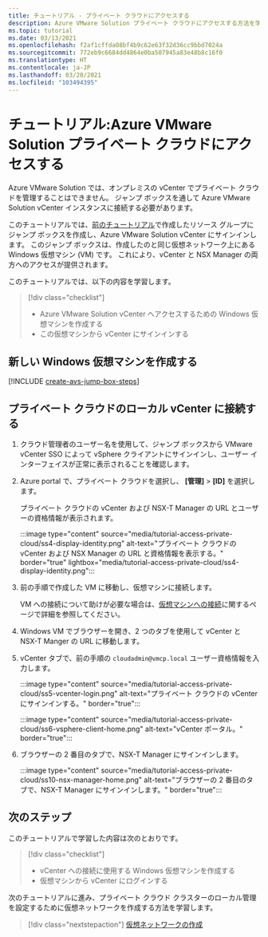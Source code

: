 ```yaml
---
title: チュートリアル - プライベート クラウドにアクセスする
description: Azure VMware Solution プライベート クラウドにアクセスする方法を学習する
ms.topic: tutorial
ms.date: 03/13/2021
ms.openlocfilehash: f2af1cffda08bf4b9c62e63f32d36cc9bbd7024a
ms.sourcegitcommit: 772eb9c6684dd4864e0ba507945a83e48b8c16f0
ms.translationtype: HT
ms.contentlocale: ja-JP
ms.lasthandoff: 03/20/2021
ms.locfileid: "103494395"
---
```

# <a name="tutorial-access-an-azure-vmware-solution-private-cloud"></a>チュートリアル:Azure VMware Solution プライベート クラウドにアクセスする

Azure VMware Solution では、オンプレミスの vCenter でプライベート クラウドを管理することはできません。 ジャンプ ボックスを通して Azure VMware Solution vCenter インスタンスに接続する必要があります。 

このチュートリアルでは、[前のチュートリアル](tutorial-configure-networking.md)で作成したリソース グループにジャンプ ボックスを作成し、Azure VMware Solution vCenter にサインインします。 このジャンプ ボックスは、作成したのと同じ仮想ネットワーク上にある Windows 仮想マシン (VM) です。  これにより、vCenter と NSX Manager の両方へのアクセスが提供されます。 

このチュートリアルでは、以下の内容を学習します。

> [!div class="checklist"]
> * Azure VMware Solution vCenter へアクセスするための Windows 仮想マシンを作成する
> * この仮想マシンから vCenter にサインインする

## <a name="create-a-new-windows-virtual-machine"></a>新しい Windows 仮想マシンを作成する

[!INCLUDE [create-avs-jump-box-steps](includes/create-jump-box-steps.md)]

## <a name="connect-to-the-local-vcenter-of-your-private-cloud"></a>プライベート クラウドのローカル vCenter に接続する

1. クラウド管理者のユーザー名を使用して、ジャンプ ボックスから VMware vCenter SSO によって vSphere クライアントにサインインし、ユーザー インターフェイスが正常に表示されることを確認します。

1. Azure portal で、プライベート クラウドを選択し、 **[管理]**  >  **[ID]** を選択します。 

   プライベート クラウドの vCenter および NSX-T Manager の URL とユーザーの資格情報が表示されます。

   :::image type="content" source="media/tutorial-access-private-cloud/ss4-display-identity.png" alt-text="プライベート クラウドの vCenter および NSX Manager の URL と資格情報を表示する。" border="true" lightbox="media/tutorial-access-private-cloud/ss4-display-identity.png":::

1. 前の手順で作成した VM に移動し、仮想マシンに接続します。 

   VM への接続について助けが必要な場合は、[仮想マシンへの接続](../virtual-machines/windows/connect-logon.md#connect-to-the-virtual-machine)に関するページで詳細を参照してください。

1. Windows VM でブラウザーを開き、2 つのタブを使用して vCenter と NSX-T Manger の URL に移動します。 

1. vCenter タブで、前の手順の `cloudadmin@vmcp.local` ユーザー資格情報を入力します。

   :::image type="content" source="media/tutorial-access-private-cloud/ss5-vcenter-login.png" alt-text="プライベート クラウドの vCenter にサインインする。" border="true":::

   :::image type="content" source="media/tutorial-access-private-cloud/ss6-vsphere-client-home.png" alt-text="vCenter ポータル。" border="true":::

1. ブラウザーの 2 番目のタブで、NSX-T Manager にサインインします。

   :::image type="content" source="media/tutorial-access-private-cloud/ss10-nsx-manager-home.png" alt-text="ブラウザーの 2 番目のタブで、NSX-T Manager にサインインします。" border="true":::



## <a name="next-steps"></a>次のステップ

このチュートリアルで学習した内容は次のとおりです。

> [!div class="checklist"]
> * vCenter への接続に使用する Windows 仮想マシンを作成する
> * 仮想マシンから vCenter にログインする

次のチュートリアルに進み、プライベート クラウド クラスターのローカル管理を設定するために仮想ネットワークを作成する方法を学習します。

> [!div class="nextstepaction"]
> [仮想ネットワークの作成](tutorial-configure-networking.md)


